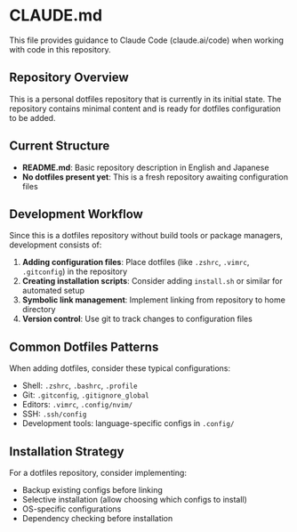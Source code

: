 # CLAUDE.md

This file provides guidance to Claude Code (claude.ai/code) when working with code in this repository.

## Repository Overview

This is a personal dotfiles repository that is currently in its initial state. The repository contains minimal content and is ready for dotfiles configuration to be added.

## Current Structure

- **README.md**: Basic repository description in English and Japanese
- **No dotfiles present yet**: This is a fresh repository awaiting configuration files

## Development Workflow

Since this is a dotfiles repository without build tools or package managers, development consists of:

1. **Adding configuration files**: Place dotfiles (like `.zshrc`, `.vimrc`, `.gitconfig`) in the repository
2. **Creating installation scripts**: Consider adding `install.sh` or similar for automated setup
3. **Symbolic link management**: Implement linking from repository to home directory
4. **Version control**: Use git to track changes to configuration files

## Common Dotfiles Patterns

When adding dotfiles, consider these typical configurations:
- Shell: `.zshrc`, `.bashrc`, `.profile`
- Git: `.gitconfig`, `.gitignore_global`
- Editors: `.vimrc`, `.config/nvim/`
- SSH: `.ssh/config`
- Development tools: language-specific configs in `.config/`

## Installation Strategy

For a dotfiles repository, consider implementing:
- Backup existing configs before linking
- Selective installation (allow choosing which configs to install)
- OS-specific configurations
- Dependency checking before installation